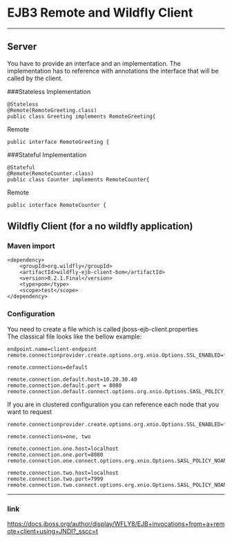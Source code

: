# EJB3 Remote and Wildfly Client
----------------

## Server
You have to provide an interface and an implementation. The implementation has to reference with annotations the interface that will be called by the client. 

###Stateless
Implementation
```
@Stateless
@Remote(RemoteGreeting.class)
public class Greeting implements RemoteGreeting{
```
Remote
```
public interface RemoteGreeting {
```

###Stateful
Implementation
```
@Stateful
@Remote(RemoteCounter.class)
public class Counter implements RemoteCounter{
```
Remote
```
public interface RemoteCounter {
```


## Wildfly Client (for a no wildfly application)
### Maven import
```
<dependency>
	<groupId>org.wildfly</groupId>
	<artifactId>wildfly-ejb-client-bom</artifactId>
	<version>8.2.1.Final</version>
	<type>pom</type>
	<scope>test</scope>
</dependency>
```

### Configuration
You need to create a file which is called  jboss-ejb-client.properties   
The classical file looks like the bellow example:
```
endpoint.name=client-endpoint
remote.connectionprovider.create.options.org.xnio.Options.SSL_ENABLED=false
 
remote.connections=default
 
remote.connection.default.host=10.20.30.40
remote.connection.default.port = 8080
remote.connection.default.connect.options.org.xnio.Options.SASL_POLICY_NOANONYMOUS=false
```

If you are in clustered configuration you can reference each node that you want to request  
```
remote.connectionprovider.create.options.org.xnio.Options.SSL_ENABLED=false
 
remote.connections=one, two
 
remote.connection.one.host=localhost
remote.connection.one.port=8080
remote.connection.one.connect.options.org.xnio.Options.SASL_POLICY_NOANONYMOUS=false
 
remote.connection.two.host=localhost
remote.connection.two.port=7999
remote.connection.two.connect.options.org.xnio.Options.SASL_POLICY_NOANONYMOUS=false
```


________________________
### link
https://docs.jboss.org/author/display/WFLY8/EJB+invocations+from+a+remote+client+using+JNDI?_sscc=t
